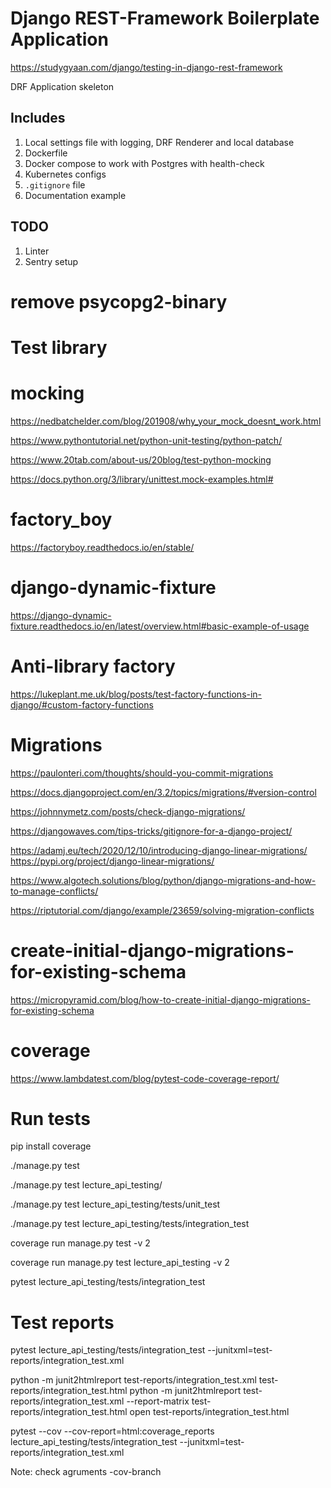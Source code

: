 # Django REST-Framework Boilerplate Application
https://studygyaan.com/django/testing-in-django-rest-framework

DRF Application skeleton

## Includes
1. Local settings file with logging, DRF Renderer and local database
2. Dockerfile
3. Docker compose to work with Postgres with health-check
4. Kubernetes configs
5. `.gitignore` file
6. Documentation example

## TODO
1. Linter
2. Sentry setup


# remove psycopg2-binary



# Test library
# mocking

https://nedbatchelder.com/blog/201908/why_your_mock_doesnt_work.html

https://www.pythontutorial.net/python-unit-testing/python-patch/

https://www.20tab.com/about-us/20blog/test-python-mocking

https://docs.python.org/3/library/unittest.mock-examples.html#

# factory_boy
https://factoryboy.readthedocs.io/en/stable/

# django-dynamic-fixture
https://django-dynamic-fixture.readthedocs.io/en/latest/overview.html#basic-example-of-usage

# Anti-library factory
https://lukeplant.me.uk/blog/posts/test-factory-functions-in-django/#custom-factory-functions

# Migrations

https://paulonteri.com/thoughts/should-you-commit-migrations

https://docs.djangoproject.com/en/3.2/topics/migrations/#version-control

https://johnnymetz.com/posts/check-django-migrations/

https://djangowaves.com/tips-tricks/gitignore-for-a-django-project/

https://adamj.eu/tech/2020/12/10/introducing-django-linear-migrations/
https://pypi.org/project/django-linear-migrations/

https://www.algotech.solutions/blog/python/django-migrations-and-how-to-manage-conflicts/

https://riptutorial.com/django/example/23659/solving-migration-conflicts

# create-initial-django-migrations-for-existing-schema
https://micropyramid.com/blog/how-to-create-initial-django-migrations-for-existing-schema


# coverage
https://www.lambdatest.com/blog/pytest-code-coverage-report/

# Run tests

pip install coverage


./manage.py test

./manage.py test lecture_api_testing/

./manage.py test lecture_api_testing/tests/unit_test

./manage.py test lecture_api_testing/tests/integration_test

coverage run manage.py test -v 2

coverage run manage.py test lecture_api_testing  -v 2

pytest lecture_api_testing/tests/integration_test



# Test reports
pytest lecture_api_testing/tests/integration_test --junitxml=test-reports/integration_test.xml

python -m junit2htmlreport test-reports/integration_test.xml test-reports/integration_test.html
python -m junit2htmlreport test-reports/integration_test.xml --report-matrix test-reports/integration_test.html
open test-reports/integration_test.html


pytest --cov --cov-report=html:coverage_reports lecture_api_testing/tests/integration_test --junitxml=test-reports/integration_test.xml

Note: check agruments
-cov-branch